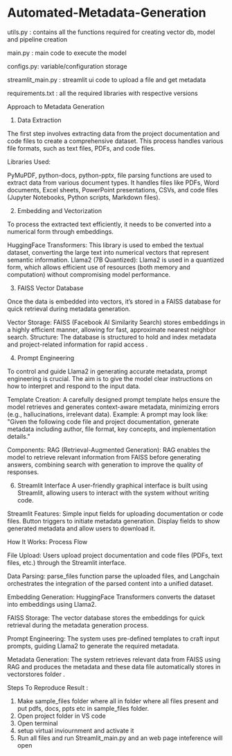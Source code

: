 # Automated-Metadata-Generation

utils.py : contains all the functions required for creating vector db,  model and pipeline creation

main.py : main code to execute the model

configs.py: variable/configuration storage

streamlit_main.py : streamlit ui code to upload a file and get metadata

requirements.txt : all the required libraries with respective versions

Approach to Metadata Generation

1. Data Extraction

The first step involves extracting data from the project documentation and code files to create a comprehensive dataset. This process handles various file formats, such as text files, PDFs, and code files.

Libraries Used:

PyMuPDF, python-docs, python-pptx, file parsing functions are  used to extract data from various document types. It handles files like PDFs, Word documents, Excel sheets, PowerPoint presentations, CSVs, and code files (Jupyter Notebooks, Python scripts, Markdown files).

2. Embedding and Vectorization
   
To process the extracted text efficiently, it needs to be converted into a numerical form through embeddings.

HuggingFace Transformers: This library is used to embed the textual dataset, converting the large text into numerical vectors that represent semantic information.
Llama2 (7B Quantized): Llama2 is used in a quantized form, which allows efficient use of resources (both memory and computation) without compromising model performance.

3. FAISS Vector Database
   
Once the data is embedded into vectors, it’s stored in a FAISS database for quick retrieval during metadata generation.

Vector Storage: FAISS (Facebook AI Similarity Search) stores embeddings in a highly efficient manner, allowing for fast, approximate nearest neighbor search.
Structure: The database is structured to hold and index metadata and project-related information for rapid access .

4. Prompt Engineering
   
To control and guide Llama2 in generating accurate metadata, prompt engineering is crucial. The aim is to give the model clear instructions on how to interpret and respond to the input data.

Template Creation: A carefully designed prompt template helps ensure the model retrieves and generates context-aware metadata, minimizing errors (e.g., hallucinations, irrelevant data).
Example: A prompt may look like: "Given the following code file and project documentation, generate metadata including author, file format, key concepts, and implementation details."


Components:
RAG (Retrieval-Augmented Generation): RAG enables the model to retrieve relevant information from FAISS before generating answers, combining search with generation to improve the quality of responses.

6. Streamlit Interface
A user-friendly graphical interface is built using Streamlit, allowing users to interact with the system without writing code.

Streamlit Features:
Simple input fields for uploading documentation or code files.
Button triggers to initiate metadata generation.
Display fields to show generated metadata and allow users to download it.

How It Works: Process Flow

File Upload: Users upload project documentation and code files (PDFs, text files, etc.) through the Streamlit interface.

Data Parsing: parse_files function parse the uploaded files, and Langchain orchestrates the integration of the parsed content into a unified dataset.

Embedding Generation: HuggingFace Transformers converts the dataset into embeddings using Llama2.

FAISS Storage: The vector database stores the embeddings for quick retrieval during the metadata generation process.

Prompt Engineering: The system uses pre-defined templates to craft input prompts, guiding Llama2 to generate the required metadata.

Metadata Generation: The system retrieves relevant data from FAISS using RAG and produces the metadata and these data file automatically stores in vectorstores folder .

Steps To Reproduce Result :
1. Make sample_files folder where all in folder where all files present and put pdfs, docs, ppts etc in sample_files folder.
2. Open project folder in VS code
3. Open terminal
4. setup virtual inviournment and activate it
5. Run all files and run Streamlit_main.py and an web page inteference will open 
